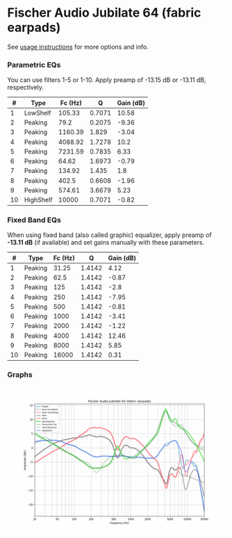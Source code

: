# Fischer Audio Jubilate 64 (fabric earpads)
See [usage instructions](https://github.com/jaakkopasanen/AutoEq#usage) for more options and info.

### Parametric EQs
You can use filters 1-5 or 1-10. Apply preamp of -13.15 dB or -13.11 dB, respectively.

|   # | Type      |   Fc (Hz) |      Q |   Gain (dB) |
|-----|-----------|-----------|--------|-------------|
|   1 | LowShelf  |    105.33 | 0.7071 |       10.58 |
|   2 | Peaking   |     79.2  | 0.2075 |       -9.36 |
|   3 | Peaking   |   1160.39 | 1.829  |       -3.04 |
|   4 | Peaking   |   4088.92 | 1.7278 |       10.2  |
|   5 | Peaking   |   7231.59 | 0.7835 |        6.33 |
|   6 | Peaking   |     64.62 | 1.6973 |       -0.79 |
|   7 | Peaking   |    134.92 | 1.435  |        1.8  |
|   8 | Peaking   |    402.5  | 0.6608 |       -1.96 |
|   9 | Peaking   |    574.61 | 3.6679 |        5.23 |
|  10 | HighShelf |  10000    | 0.7071 |       -0.82 |

### Fixed Band EQs
When using fixed band (also called graphic) equalizer, apply preamp of **-13.11 dB** (if available) and set gains manually with these parameters.

|   # | Type    |   Fc (Hz) |      Q |   Gain (dB) |
|-----|---------|-----------|--------|-------------|
|   1 | Peaking |     31.25 | 1.4142 |        4.12 |
|   2 | Peaking |     62.5  | 1.4142 |       -0.87 |
|   3 | Peaking |    125    | 1.4142 |       -2.8  |
|   4 | Peaking |    250    | 1.4142 |       -7.95 |
|   5 | Peaking |    500    | 1.4142 |       -0.81 |
|   6 | Peaking |   1000    | 1.4142 |       -3.41 |
|   7 | Peaking |   2000    | 1.4142 |       -1.22 |
|   8 | Peaking |   4000    | 1.4142 |       12.46 |
|   9 | Peaking |   8000    | 1.4142 |        5.85 |
|  10 | Peaking |  16000    | 1.4142 |        0.31 |

### Graphs
![](./Fischer%20Audio%20Jubilate%2064%20(fabric%20earpads).png)
